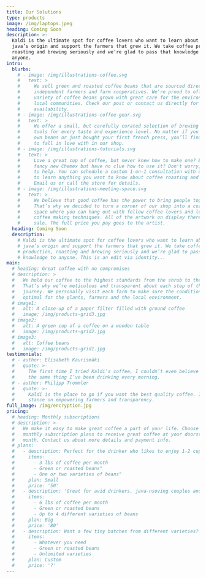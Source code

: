 ```yaml
---
title: Our Solutions
type: products
image: /img/laptops.jpeg
heading: Coming Soon
description: >-
  Kaldi is the ultimate spot for coffee lovers who want to learn about their
  java’s origin and support the farmers that grew it. We take coffee production,
  roasting and brewing seriously and we’re glad to pass that knowledge to
  anyone.
intro:
  blurbs:
    # - image: /img/illustrations-coffee.svg
    #   text: >
    #     We sell green and roasted coffee beans that are sourced directly from
    #     independent farmers and farm cooperatives. We’re proud to offer a
    #     variety of coffee beans grown with great care for the environment and
    #     local communities. Check our post or contact us directly for current
    #     availability.
    # - image: /img/illustrations-coffee-gear.svg
    #   text: >
    #     We offer a small, but carefully curated selection of brewing gear and
    #     tools for every taste and experience level. No matter if you roast your
    #     own beans or just bought your first french press, you’ll find a gadget
    #     to fall in love with in our shop.
    # - image: /img/illustrations-tutorials.svg
    #   text: >
    #     Love a great cup of coffee, but never knew how to make one? Bought a
    #     fancy new Chemex but have no clue how to use it? Don't worry, we’re here
    #     to help. You can schedule a custom 1-on-1 consultation with our baristas
    #     to learn anything you want to know about coffee roasting and brewing.
    #     Email us or call the store for details.
    # - image: /img/illustrations-meeting-space.svg
    #   text: >
    #     We believe that good coffee has the power to bring people together.
    #     That’s why we decided to turn a corner of our shop into a cozy meeting
    #     space where you can hang out with fellow coffee lovers and learn about
    #     coffee making techniques. All of the artwork on display there is for
    #     sale. The full price you pay goes to the artist.
  heading: Coming Soon
  description: 
    # Kaldi is the ultimate spot for coffee lovers who want to learn about their
    # java’s origin and support the farmers that grew it. We take coffee
    # production, roasting and brewing seriously and we’re glad to pass that
    # knowledge to anyone. This is an edit via identity...
main:
  # heading: Great coffee with no compromises
  # description: >
  #   We hold our coffee to the highest standards from the shrub to the cup.
  #   That’s why we’re meticulous and transparent about each step of the coffee’s
  #   journey. We personally visit each farm to make sure the conditions are
  #   optimal for the plants, farmers and the local environment.
  # image1:
  #   alt: A close-up of a paper filter filled with ground coffee
  #   image: /img/products-grid3.jpg
  # image2:
  #   alt: A green cup of a coffee on a wooden table
  #   image: /img/products-grid2.jpg
  # image3:
  #   alt: Coffee beans
  #   image: /img/products-grid1.jpg
testimonials:
  # - author: Elisabeth Kaurismäki
  #   quote: >-
  #     The first time I tried Kaldi’s coffee, I couldn’t even believe that was
  #     the same thing I’ve been drinking every morning.
  # - author: Philipp Trommler
  #   quote: >-
  #     Kaldi is the place to go if you want the best quality coffee. I love their
  #     stance on empowering farmers and transparency.
full_image: /img/encryption.jpg
pricing:
  # heading: Monthly subscriptions
  # description: >-
  #   We make it easy to make great coffee a part of your life. Choose one of our
  #   monthly subscription plans to receive great coffee at your doorstep each
  #   month. Contact us about more details and payment info.
  # plans:
  #   - description: Perfect for the drinker who likes to enjoy 1-2 cups per day.
  #     items:
  #       - 3 lbs of coffee per month
  #       - Green or roasted beans"
  #       - One or two varieties of beans"
  #     plan: Small
  #     price: '50'
  #   - description: 'Great for avid drinkers, java-nsoving couples and bigger crowds'
  #     items:
  #       - 6 lbs of coffee per month
  #       - Green or roasted beans
  #       - Up to 4 different varieties of beans
  #     plan: Big
  #     price: '80'
  #   - description: Want a few tiny batches from different varieties? Try our custom plan
  #     items:
  #       - Whatever you need
  #       - Green or roasted beans
  #       - Unlimited varieties
  #     plan: Custom
  #     price: '?'
---
```



